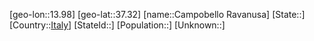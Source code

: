 ﻿---
location: [37.32,13.98]
type: City
tags:
- geo/City


SpocWebEntityId: 29465
isDeleted: false
confidential: public

---
[geo-lon::13.98]
[geo-lat::37.32]
[name::Campobello Ravanusa]
[State::]
[Country::[Italy](geo/Continent/Europe/Italy.md)]
[StateId::]
[Population::]
[Unknown::]


